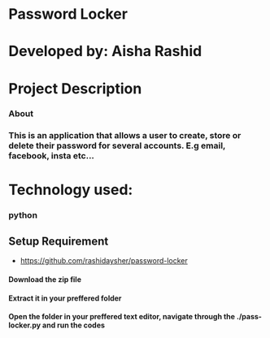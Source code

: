 # Password Locker

# Developed by: Aisha Rashid

# Project Description

### About
### This is an application that allows a user to create, store or delete their password for several accounts. E.g email, facebook, insta etc...


# Technology used:
### python






## Setup Requirement
 * https://github.com/rashidaysher/password-locker
 #### Download the zip file
 #### Extract it in your preffered folder
 #### Open the folder in your preffered text editor, navigate through the ./pass-locker.py and run the codes


